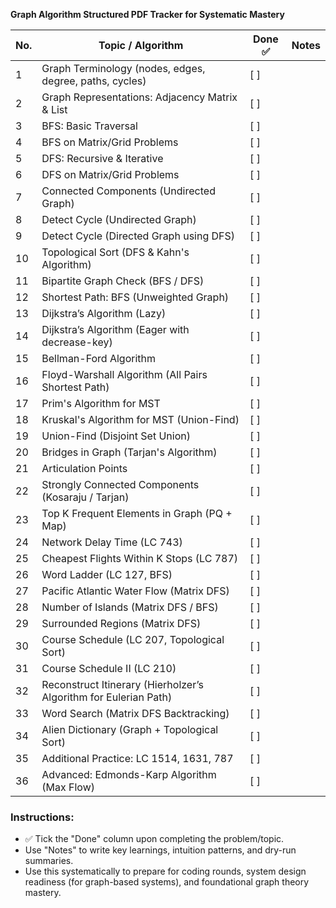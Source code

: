 **Graph Algorithm Structured PDF Tracker for Systematic Mastery**

| No. | Topic / Algorithm | Done ✅ | Notes |
|-----|--------------------|----------|-------|
| 1 | Graph Terminology (nodes, edges, degree, paths, cycles) | [ ] | |
| 2 | Graph Representations: Adjacency Matrix & List | [ ] | |
| 3 | BFS: Basic Traversal | [ ] | |
| 4 | BFS on Matrix/Grid Problems | [ ] | |
| 5 | DFS: Recursive & Iterative | [ ] | |
| 6 | DFS on Matrix/Grid Problems | [ ] | |
| 7 | Connected Components (Undirected Graph) | [ ] | |
| 8 | Detect Cycle (Undirected Graph) | [ ] | |
| 9 | Detect Cycle (Directed Graph using DFS) | [ ] | |
| 10 | Topological Sort (DFS & Kahn's Algorithm) | [ ] | |
| 11 | Bipartite Graph Check (BFS / DFS) | [ ] | |
| 12 | Shortest Path: BFS (Unweighted Graph) | [ ] | |
| 13 | Dijkstra’s Algorithm (Lazy) | [ ] | |
| 14 | Dijkstra’s Algorithm (Eager with decrease-key) | [ ] | |
| 15 | Bellman-Ford Algorithm | [ ] | |
| 16 | Floyd-Warshall Algorithm (All Pairs Shortest Path) | [ ] | |
| 17 | Prim's Algorithm for MST | [ ] | |
| 18 | Kruskal's Algorithm for MST (Union-Find) | [ ] | |
| 19 | Union-Find (Disjoint Set Union) | [ ] | |
| 20 | Bridges in Graph (Tarjan's Algorithm) | [ ] | |
| 21 | Articulation Points | [ ] | |
| 22 | Strongly Connected Components (Kosaraju / Tarjan) | [ ] | |
| 23 | Top K Frequent Elements in Graph (PQ + Map) | [ ] | |
| 24 | Network Delay Time (LC 743) | [ ] | |
| 25 | Cheapest Flights Within K Stops (LC 787) | [ ] | |
| 26 | Word Ladder (LC 127, BFS) | [ ] | |
| 27 | Pacific Atlantic Water Flow (Matrix DFS) | [ ] | |
| 28 | Number of Islands (Matrix DFS / BFS) | [ ] | |
| 29 | Surrounded Regions (Matrix DFS) | [ ] | |
| 30 | Course Schedule (LC 207, Topological Sort) | [ ] | |
| 31 | Course Schedule II (LC 210) | [ ] | |
| 32 | Reconstruct Itinerary (Hierholzer’s Algorithm for Eulerian Path) | [ ] | |
| 33 | Word Search (Matrix DFS Backtracking) | [ ] | |
| 34 | Alien Dictionary (Graph + Topological Sort) | [ ] | |
| 35 | Additional Practice: LC 1514, 1631, 787 | [ ] | |
| 36 | Advanced: Edmonds-Karp Algorithm (Max Flow) | [ ] | |

### Instructions:
- ✅ Tick the "Done" column upon completing the problem/topic.
- Use "Notes" to write key learnings, intuition patterns, and dry-run summaries.
- Use this systematically to prepare for coding rounds, system design readiness (for graph-based systems), and foundational graph theory mastery.

